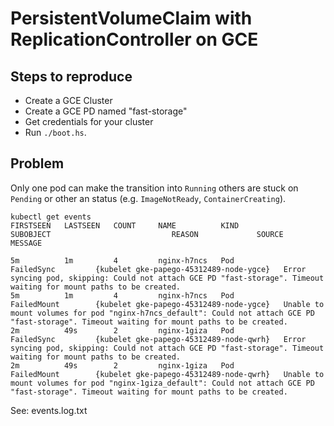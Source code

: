 # PersistentVolumeClaim with ReplicationController on GCE

## Steps to reproduce

- Create a GCE Cluster
- Create a GCE PD named "fast-storage"
- Get credentials for your cluster
- Run `./boot.hs`.

## Problem

Only one pod can make the transition into `Running` others are stuck on `Pending` or
other an status (e.g. `ImageNotReady`, `ContainerCreating`).

```
kubectl get events
FIRSTSEEN   LASTSEEN   COUNT     NAME          KIND                    SUBOBJECT                           REASON             SOURCE                                 MESSAGE

5m          1m         4         nginx-h7ncs   Pod                                                         FailedSync         {kubelet gke-papego-45312489-node-ygce}   Error syncing pod, skipping: Could not attach GCE PD "fast-storage". Timeout waiting for mount paths to be created.
5m          1m         4         nginx-h7ncs   Pod                                                         FailedMount        {kubelet gke-papego-45312489-node-ygce}   Unable to mount volumes for pod "nginx-h7ncs_default": Could not attach GCE PD "fast-storage". Timeout waiting for mount paths to be created.
2m          49s        2         nginx-1giza   Pod                                                         FailedSync         {kubelet gke-papego-45312489-node-qwrh}   Error syncing pod, skipping: Could not attach GCE PD "fast-storage". Timeout waiting for mount paths to be created.
2m          49s        2         nginx-1giza   Pod                                                         FailedMount        {kubelet gke-papego-45312489-node-qwrh}   Unable to mount volumes for pod "nginx-1giza_default": Could not attach GCE PD "fast-storage". Timeout waiting for mount paths to be created.
```

See: events.log.txt
